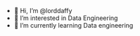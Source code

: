- 👋 Hi, I’m @lorddaffy
- 👀 I’m interested in Data Engineering
- 🌱 I’m currently learning Data engineering
